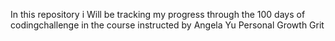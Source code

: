 In this repository i Will be tracking my progress through the 100 days of codingchallenge in the course instructed by Angela Yu
Personal Growth
Grit
